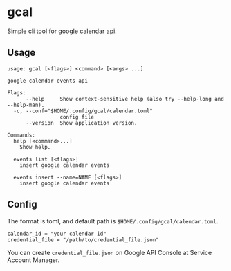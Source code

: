# gcal
Simple cli tool for google calendar api.

## Usage
```
usage: gcal [<flags>] <command> [<args> ...]

google calendar events api

Flags:
      --help     Show context-sensitive help (also try --help-long and --help-man).
  -c, --conf="$HOME/.config/gcal/calendar.toml"  
                 config file
      --version  Show application version.

Commands:
  help [<command>...]
    Show help.

  events list [<flags>]
    insert google calendar events

  events insert --name=NAME [<flags>]
    insert google calendar events

```

## Config

The format is toml, and default path is `$HOME/.config/gcal/calendar.toml`.

```
calendar_id = "your calendar id"
credential_file = "/path/to/credential_file.json"
```

You can create `credential_file.json` on Google API Console at Service Account Manager.
